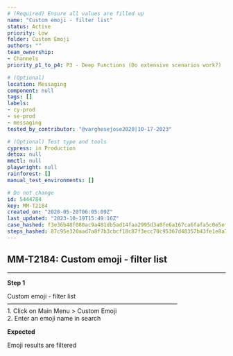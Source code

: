 ```yaml
---
# (Required) Ensure all values are filled up
name: "Custom emoji - filter list"
status: Active
priority: Low
folder: Custom Emoji
authors: ""
team_ownership: 
- Channels
priority_p1_to_p4: P3 - Deep Functions (Do extensive scenarios work?)

# (Optional)
location: Messaging
component: null
tags: []
labels: 
- cy-prod
- se-prod
- messaging
tested_by_contributor: "@varghesejose2020|10-17-2023"

# (Optional) Test type and tools
cypress: in Production
detox: null
mmctl: null
playwright: null
rainforest: []
manual_test_environments: []

# Do not change
id: 5444784
key: MM-T2184
created_on: "2020-05-20T06:05:09Z"
last_updated: "2023-10-19T15:49:16Z"
case_hashed: f3e36b48f080ac9a481db5ad14faa2995d3a8fe6a167ca6fafa5c0e5effd230ff32b012958d2727a2feee57933250196
steps_hashed: 87c95e320aad7a8f7b3cbcf18c87f3ecc70c95367d48357b43fe1e8a734bf9e4fbff8d7d655ca811d8b9a24476ba7784
---
```


<!-- (Auto-generated) Based on frontmatter's "key" and "name" -->

## MM-T2184: Custom emoji - filter list

---

**Step 1**

Custom emoji - filter list\
————————————————————————————\
1\. Click on Main Menu > Custom Emoji\
2\. Enter an emoji name in search

**Expected**

Emoji results are filtered
